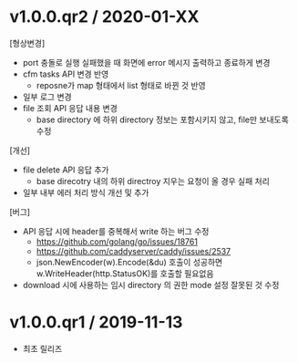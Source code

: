 v1.0.0.qr2 / 2020-01-XX
===================
[형상변경]
  * port 충돌로 실행 실패했을 때 화면에 error 메시지 출력하고 종료하게 변경
  * cfm tasks API 변경 반영
    - reposne가 map 형태에서 list 형태로 바뀐 것 반영
  * 일부 로그 변경
  * file 조회 API 응답 내용 변경
    - base directory 에 하위 directory 정보는 포함시키지 않고, file만 보내도록 수정

[개선]
  * file delete API 응답 추가
    - base direcotry 내의 하위 directroy 지우는 요청이 올 경우 실패 처리
  * 일부 내부 에러 처리 방식 개선 및 추가

[버그]
  * API 응답 시에 header를 중복해서 write 하는 버그 수정
  	- https://github.com/golang/go/issues/18761
    - https://github.com/caddyserver/caddy/issues/2537
    - json.NewEncoder(w).Encode(&du) 호출이 성공하면 w.WriteHeader(http.StatusOK)를 호출할 필요없음
  * download 시에 사용하는 임시 directory 의 권한 mode 설정 잘못된 것 수정

v1.0.0.qr1 / 2019-11-13
===================
* 최초 릴리즈
